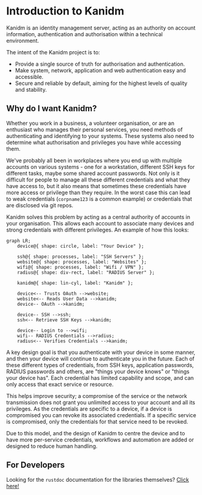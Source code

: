 # Introduction to Kanidm

Kanidm is an identity management server, acting as an authority on account information,
authentication and authorisation within a technical environment.

The intent of the Kanidm project is to:

- Provide a single source of truth for authorisation and authentication.
- Make system, network, application and web authentication easy and accessible.
- Secure and reliable by default, aiming for the highest levels of quality and stability.

## Why do I want Kanidm?

Whether you work in a business, a volunteer organisation, or are an enthusiast who manages their
personal services, you need methods of authenticating and identifying to your systems. These systems
also need to determine what authorisation and privileges you have while accessing them.

We've probably all been in workplaces where you end up with multiple accounts on various systems -
one for a workstation, different SSH keys for different tasks, maybe some shared account passwords.
Not only is it difficult for people to manage all these different credentials and what they have
access to, but it also means that sometimes these credentials have more access or privilege than
they require. In the worst case this can lead to weak credentials (`corpname123` is a common
example) or credentials that are disclosed via git repos.

Kanidm solves this problem by acting as a central authority of accounts in your organisation. This
allows each account to associate many devices and strong credentials with different privileges. An
example of how this looks:

```mermaid
graph LR;
	device@{ shape: circle, label: "Your Device" };

	ssh@{ shape: processes, label: "SSH Servers" };
	website@{ shape: processes, label: "Websites" };
	wifi@{ shape: processes, label: "Wifi / VPN" };
	radius@{ shape: div-rect, label: "RADIUS Server" };

	kanidm@{ shape: lin-cyl, label: "Kanidm" };

	device<-- Trusts OAuth -->website;
	website<-- Reads User Data -->kanidm;
	device-- OAuth -->kanidm;

	device-- SSH -->ssh;
	ssh<-- Retrieve SSH Keys -->kanidm;

	device-- Login to -->wifi;
	wifi-- RADIUS Credentials -->radius;
	radius<-- Verifies Credentials -->kanidm;

```

A key design goal is that you authenticate with your device in some manner, and then your device
will continue to authenticate you in the future. Each of these different types of credentials, from
SSH keys, application passwords, RADIUS passwords and others, are "things your device knows" or
"things your device has". Each credential has limited capability and scope, and can only access that
exact service or resource.

This helps improve security; a compromise of the service or the network transmission does not grant
you unlimited access to your account and all its privileges. As the credentials are specific to a
device, if a device is compromised you can revoke its associated credentials. If a specific service
is compromised, only the credentials for that service need to be revoked.

Due to this model, and the design of Kanidm to centre the device and to have more per-service
credentials, workflows and automation are added or designed to reduce human handling.

## For Developers

Looking for the `rustdoc` documentation for the libraries themselves?
[Click here!](https://kanidm.com/documentation/)
